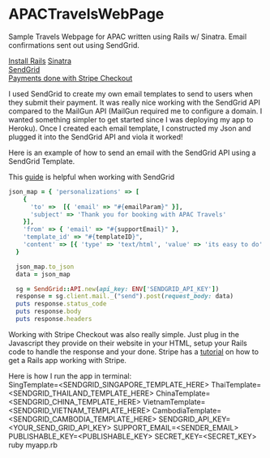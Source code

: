 # APACTravelsWebPage

Sample Travels Webpage for APAC written using Rails w/ Sinatra.  Email confirmations sent out using SendGrid.

[Install Rails](http://installrails.com/)
[Sinatra](http://sinatrarb.com/intro.html)  
[SendGrid](https://sendgrid.com/)  
[Payments done with Stripe Checkout](https://stripe.com/checkout)  

I used SendGrid to create my own email templates to send to users when they submit their payment.  It was really nice working with the SendGrid API compared to the MailGun API (MailGun required me to configure a domain.  I wanted something simpler to get started since I was deploying my app to Heroku).  Once I created each email template, I constructed my Json and plugged it into the SendGrid API and viola it worked!

Here is an example of how to send an email with the SendGrid API using a SendGrid Template.

This [guide](https://app.sendgrid.com/guide/integrate/langs/ruby) is helpful when working with SendGrid 

```ruby
json_map = { 'personalizations' => [
    { 
      'to' =>  [{ 'email' => "#{emailParam}" }], 
      'subject' => 'Thank you for booking with APAC Travels'  
    }], 
    'from' => { 'email' => "#{supportEmail}" },
    'template_id' => "#{templateID}",
    'content' => [{ 'type' => 'text/html', 'value' => 'its easy to do' }]
  }

  json_map.to_json
  data = json_map

  sg = SendGrid::API.new(api_key: ENV['SENDGRID_API_KEY'])
  response = sg.client.mail._("send").post(request_body: data)
  puts response.status_code
  puts response.body
  puts response.headers
```

Working with Stripe Checkout was also really simple.  Just plug in the Javascript they provide on their website in your HTML, setup your Rails code to handle the response and your done.  Stripe has a [tutorial](http://sinatrarb.com/intro.html) on how to get a Rails app working with Stripe.

Here is how I run the app in terminal:  
SingTemplate=<SENDGRID_SINGAPORE_TEMPLATE_HERE> ThaiTemplate=<SENDGRID_THAILAND_TEMPLATE_HERE> ChinaTemplate=<SENDGRID_CHINA_TEMPLATE_HERE> VietnamTemplate=<SENDGRID_VIETNAM_TEMPLATE_HERE> CambodiaTemplate=<SENDGRID_CAMBODIA_TEMPLATE_HERE> SENDGRID_API_KEY=<YOUR_SEND_GRID_API_KEY> SUPPORT_EMAIL=<SENDER_EMAIL> PUBLISHABLE_KEY=<PUBLISHABLE_KEY> SECRET_KEY=<SECRET_KEY> ruby myapp.rb